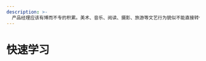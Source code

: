 ```yaml
---
description: >-
  产品经理应该有博而不专的积累。美术、音乐、阅读、摄影、旅游等文艺行为貌似不能直接转化为生产力，但是合格的产品经理需要广博的知识储备，以此才能了解和认识大数量的人群，理解时代的审美，让自己的所思所感符合普通用户的思维范式。以此为基础，设计的产品才不会脱离人群。
---
```


# 快速学习

